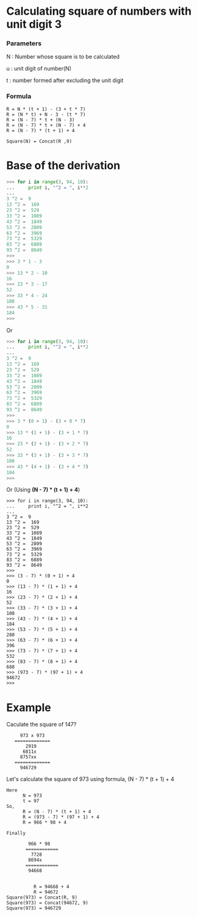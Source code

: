 # Calculating square of numbers with unit digit 3

### Parameters

N : Number whose square is to be calculated

u : unit digit of number(N)

t : number formed after excluding the unit digit

### Formula

```
R = N * (t + 1) - (3 + t * 7)
R = (N * t) + N - 3 - (t * 7)
R = (N - 7) * t + (N - 3)
R = (N - 7) * t + (N - 7) + 4
R = (N - 7) * (t + 1) + 4
```

```
Square(N) = Concat(R ,9)
```

# Base of the derivation

```python
>>> for i in range(3, 94, 10):
...     print i, "^2 = ", i**2
... 
3 ^2 =  9
13 ^2 =  169
23 ^2 =  529
33 ^2 =  1089
43 ^2 =  1849
53 ^2 =  2809
63 ^2 =  3969
73 ^2 =  5329
83 ^2 =  6889
93 ^2 =  8649
>>> 
>>> 3 * 1 - 3
0
>>> 13 * 2 - 10
16
>>> 23 * 3 - 17
52
>>> 33 * 4 - 24
108
>>> 43 * 5 - 31
184
>>> 
```

Or

```python
>>> for i in range(3, 94, 10):
...     print i, "^2 = ", i**2
... 
3 ^2 =  9
13 ^2 =  169
23 ^2 =  529
33 ^2 =  1089
43 ^2 =  1849
53 ^2 =  2809
63 ^2 =  3969
73 ^2 =  5329
83 ^2 =  6889
93 ^2 =  8649
>>> 
>>> 3 * (0 + 1) - (3 + 0 * 7)
0
>>> 13 * (1 + 1) - (3 + 1 * 7)
16
>>> 23 * (2 + 1) - (3 + 2 * 7)
52
>>> 33 * (3 + 1) - (3 + 3 * 7)
108
>>> 43 * (4 + 1) - (3 + 4 * 7)
184
>>> 
```

Or (Using **(N - 7) * (t + 1) + 4**)

```
>>> for i in range(3, 94, 10):
...     print i, "^2 = ", i**2
... 
3 ^2 =  9
13 ^2 =  169
23 ^2 =  529
33 ^2 =  1089
43 ^2 =  1849
53 ^2 =  2809
63 ^2 =  3969
73 ^2 =  5329
83 ^2 =  6889
93 ^2 =  8649
>>>
>>> (3 - 7) * (0 + 1) + 4
0
>>> (13 - 7) * (1 + 1) + 4
16
>>> (23 - 7) * (2 + 1) + 4
52
>>> (33 - 7) * (3 + 1) + 4
108
>>> (43 - 7) * (4 + 1) + 4
184
>>> (53 - 7) * (5 + 1) + 4
280
>>> (63 - 7) * (6 + 1) + 4
396
>>> (73 - 7) * (7 + 1) + 4
532
>>> (83 - 7) * (8 + 1) + 4
688
>>> (973 - 7) * (97 + 1) + 4
94672
>>>  
```

# Example

Caculate the square of 147?

```
     973 x 973
   =============
       2919
      6811x
     8757xx
   =============
     946729
```

Let's calculate the square of 973 using formula, (N - 7) * (t + 1) + 4

```
Here 
      N = 973
      t = 97
So,
      R = (N - 7) * (t + 1) + 4     
      R = (973 - 7) * (97 + 1) + 4
      R = 966 * 98 + 4

Finally

        966 * 98
       ============
         7728
        8694x
       ============
        94668


          R = 94668 + 4
          R = 94672
Square(973) = Concat(R, 9)
Square(973) = Concat(94672, 9)
Square(973) = 946729
```